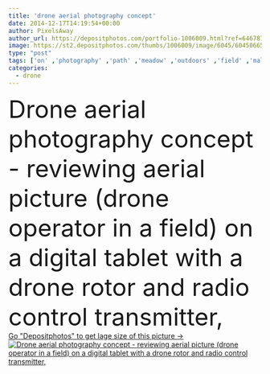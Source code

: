 ```yaml
---
title: 'drone aerial photography concept'
date: 2014-12-17T14:19:54+00:00
author: PixelsAway
author_url: https://depositphotos.com/portfolio-1006009.html?ref=64678756
image: https://st2.depositphotos.com/thumbs/1006009/image/6045/60450665/api_thumb_450.jpg?forcejpeg=true
type: "post"
tags: ['on' ,'photography' ,'path' ,'meadow' ,'outdoors' ,'field' ,'male' ,'technology' ,'picture' ,'concept' ,'display' ,'digital' ,'operator' ,'with' ,'radio' ,'wood' ,'in' ,'tablet' ,'trail' ,'control' ,'propeller' ,'review' ,'aerial' ,'Pilot' ,'transmitter' ,'and' ,'rotor' ,'drone' ,'reviewing' ]
categories: 
  - drone
---
```

<div aling="center">
            <font size="60"> Drone aerial photography concept - reviewing aerial picture (drone operator in a field) on a digital tablet with a drone rotor and radio control transmitter,</font>   
</div>
<div>
    <a href='https://depositphotos.com/60450665/stock-photo-drone-aerial-photography-concept.html?ref=64678756' target=_blank > Go "Depositphotos" to get lage size of this picture ->
        <img href='https://depositphotos.com/60450665/stock-photo-drone-aerial-photography-concept.html?ref=64678756' src='https://st2.depositphotos.com/1006009/6045/i/950/depositphotos_60450665-stock-photo-drone-aerial-photography-concept.jpg?forcejpeg=true' alt='Drone aerial photography concept - reviewing aerial picture (drone operator in a field) on a digital tablet with a drone rotor and radio control transmitter,' >
    </a>
</div>
